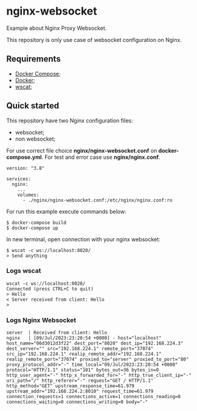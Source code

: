 # nginx-websocket
Example about Nginx Proxy Websocket.

This repository is only use case of websocket configuration on Nginx.


## Requirements

* [Docker Compose](https://docs.docker.com/compose/install/);
* [Docker](https://docs.docker.com/engine/);
* [wscat](https://github.com/websockets/wscat);

## Quick started

This repository have two Nginx configuration files:

* websocket;
* non websocket;

For use correct file choice **nginx/nginx-websocket.conf** on **docker-compose.yml**. For test and error case use **nginx/nginx.conf**.

```
version: "3.8"

services:
  nginx:
    ...
    volumes:
      - ./nginx/nginx-websocket.conf:/etc/nginx/nginx.conf:ro
```

For run this example execute commands below:

```
$ docker-compose build
$ docker-compose up
```

In new terminal, open connection with your nginx websocket:
```
$ wscat -c ws://localhost:8020/
> Send anything
```

### Logs wscat

```
wscat -c ws://localhost:8020/                                                                  
Connected (press CTRL+C to quit)
> Hello
< Server received from client: Hello
> 
```

### Logs Nginx Websocket

```
server  | Received from client: Hello
nginx   | [09/Jul/2023:23:20:54 +0000] - host="localhost" host_name="06d3012d3f22" dest_port="8020" dest_ip="192.168.224.3" dest_server="" src="192.168.224.1" remote_port="37074" src_ip="192.168.224.1" realip_remote_addr="192.168.224.1" realip_remote_port="37074" proxied_to="server" proxied_to_port="80" proxy_protocol_addr="-" time_local="09/Jul/2023:23:20:54 +0000" protocol="HTTP/1.1" status="101" bytes_out=36 bytes_in=0 http_user_agent="-" http_x_forwarded_for="-" http_true_client_ip="-" uri_path="/" http_referer="-" request="GET / HTTP/1.1" http_method="GET" upstream_response_time=61.979 upstream_addr="192.168.224.2:8010" request_time=61.979 connection_requests=1 connections_active=1 connections_reading=0 connections_waiting=0 connections_writing=0 body="-"
```